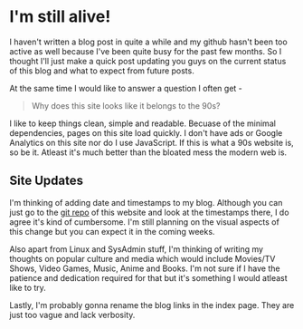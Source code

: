 # I'm still alive!

I haven't written a blog post in quite a while and my github hasn't been too active as well because I've been quite busy for the past few months.
So I thought I'll just make a quick post updating you guys on the current status of this blog and what to expect from future posts.

At the same time I would like to answer a question I often get -

<blockquote>
    Why does this site looks like it belongs to the 90s?
</blockquote>

I like to keep things clean, simple and readable. Becuase of the minimal dependencies, pages on this site load quickly.
I don't have ads or Google Analytics on this site nor do I use JavaScript. If this is what a 90s website is, so be it. Atleast it's much better than the bloated mess the modern web is.

## Site Updates

I'm thinking of adding date and timestamps to my blog. Although you can just go to the [git repo](https://github.com/mananapr/blog) of this website and look at the timestamps there,
I do agree it's kind of cumbersome. I'm still planning on the visual aspects of this change but you can expect it in the coming weeks.

Also apart from Linux and SysAdmin stuff, I'm thinking of writing my thoughts on popular culture and media which would include Movies/TV Shows, Video Games, Music, Anime and Books. I'm not sure
if I have the patience and dedication required for that but it's something I would atleast like to try.

Lastly, I'm probably gonna rename the blog links in the index page. They are just too vague and lack verbosity.
